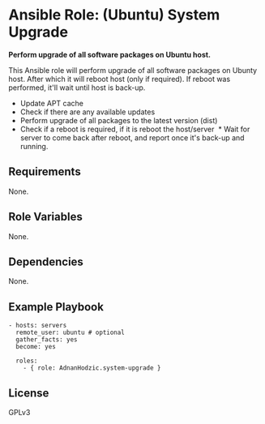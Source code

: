 Ansible Role: (Ubuntu) System Upgrade
=========

**Perform upgrade of all software packages on Ubuntu host.**

This Ansible role will perform upgrade of all software packages on Ubunty host. After which it will reboot host (only if required). If reboot was performed, it'll wait until host is back-up.

  * Update APT cache
  * Check if there are any available updates
  * Perform upgrade of all packages to the latest version (dist)
  * Check if a reboot is required, if it is reboot the host/server
  * Wait for server to come back after reboot, and report once it's back-up and running.

Requirements
------------

None.

Role Variables
--------------

None.

Dependencies
------------

None.

Example Playbook
----------------

```
- hosts: servers
  remote_user: ubuntu # optional
  gather_facts: yes
  become: yes

  roles:
    - { role: AdnanHodzic.system-upgrade }
```

License
-------

GPLv3
